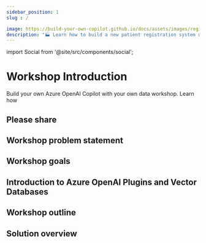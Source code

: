 ```yaml
---
sidebar_position: 1
slug : /

image: https://build-your-own-copilot.github.io/docs/assets/images/registration_process-43dca5d4795ea05a0b16a2046696e41e.png
description: "🏭 Learn how to build a new patient registration system using Azure Form Recognizer"
---
```


import Social from '@site/src/components/social';

# Workshop Introduction

Build your own Azure OpenAI Copilot with your own data workshop. Learn how

## Please share

<Social
    page_url="https://aka.ms/PatientRegistration"
    image_url="https://build-your-own-copilot.github.io/docs/assets/images/registration_process-43dca5d4795ea05a0b16a2046696e41e.png"
    title="New Patient Azure Form Recognizer Workshop"
    description= "🏭 Learn how to build a new patient registration system using Azure Form Recognizer @dglover"
    hashtags="AzureFormRecognizer"
    hashtag=""
/>

## Workshop problem statement


## Workshop goals


## Introduction to Azure OpenAI Plugins and Vector Databases 


## Workshop outline



## Solution overview


<!-- ## Architecture

![The image shows the architecture of the solution](../static/img/architecture.png) -->
